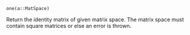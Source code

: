 ```
one(a::MatSpace)
```

Return the identity matrix of given matrix space. The matrix space must contain square matrices or else an error is thrown.
